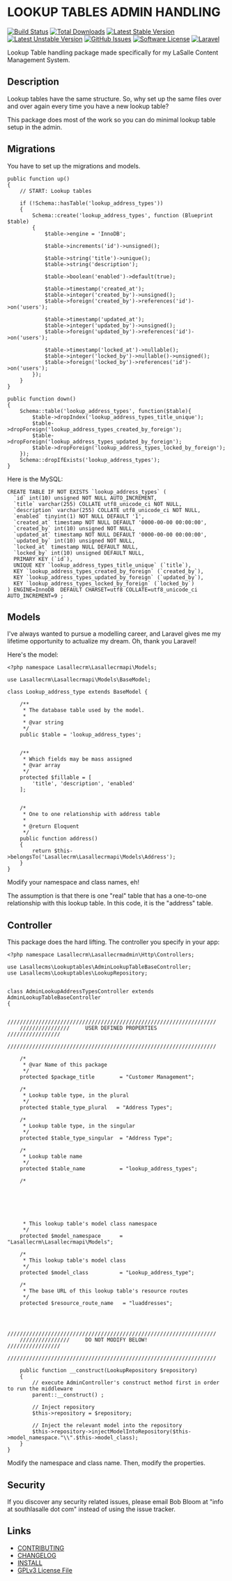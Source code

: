 # LOOKUP TABLES ADMIN HANDLING

[![Build Status](https://img.shields.io/travis/lasallecms/lasallecms-l5-lookuptables-pkg/master.svg?style=flat-square)](https://travis-ci.org/lasallecms/lasallecms-l5-lookuptables-pkg)
[![Total Downloads](https://img.shields.io/packagist/dt/lasallecms/lookuptables.svg?style=flat-square)](https://packagist.org/packages/lasallecms/lookuptables)
[![Latest Stable Version](https://poser.pugx.org/lasallecms/lookuptables/v/stable.svg)](https://packagist.org/packages/lasallecms/lookuptables)
[![Latest Unstable Version](https://poser.pugx.org/lasallecms/lookuptables/v/unstable.svg)](https://packagist.org/packages/lasallecms/lookuptables)
[![GitHub Issues](https://img.shields.io/github/issues/lasallecms/lasallecms-l5-lookuptables-pkg.svg)](https://github.com/lasallecms/lasallecms-l5-lookuptables-pkg/issues)
[![Software License](https://img.shields.io/badge/license-GPLv3-brightgreen.svg?style=flat-square)](LICENSE.md)
[![Laravel](https://img.shields.io/badge/Laravel-v5-brightgreen.svg?style=flat-square)](http://laravel.com)


Lookup Table handling package made specifically for my LaSalle Content Management System. 

## Description

Lookup tables have the same structure. So, why set up the same files over and over again every time you have a new lookup table? 

This package does most of the work so you can do minimal lookup table setup in the admin.

## Migrations

You have to set up the migrations and models. 

~~~
public function up()
{
    // START: Lookup tables

    if (!Schema::hasTable('lookup_address_types'))
    {
        Schema::create('lookup_address_types', function (Blueprint $table)
        {
            $table->engine = 'InnoDB';

            $table->increments('id')->unsigned();

            $table->string('title')->unique();
            $table->string('description');

            $table->boolean('enabled')->default(true);

            $table->timestamp('created_at');
            $table->integer('created_by')->unsigned();
            $table->foreign('created_by')->references('id')->on('users');

            $table->timestamp('updated_at');
            $table->integer('updated_by')->unsigned();
            $table->foreign('updated_by')->references('id')->on('users');

            $table->timestamp('locked_at')->nullable();
            $table->integer('locked_by')->nullable()->unsigned();
            $table->foreign('locked_by')->references('id')->on('users');
        });
    }
}   
 
public function down()
{
    Schema::table('lookup_address_types', function($table){
        $table->dropIndex('lookup_address_types_title_unique');
        $table->dropForeign('lookup_address_types_created_by_foreign');
        $table->dropForeign('lookup_address_types_updated_by_foreign');
        $table->dropForeign('lookup_address_types_locked_by_foreign');
    });
    Schema::dropIfExists('lookup_address_types');
}         
~~~

Here is the MySQL:

~~~
CREATE TABLE IF NOT EXISTS `lookup_address_types` (
  `id` int(10) unsigned NOT NULL AUTO_INCREMENT,
  `title` varchar(255) COLLATE utf8_unicode_ci NOT NULL,
  `description` varchar(255) COLLATE utf8_unicode_ci NOT NULL,
  `enabled` tinyint(1) NOT NULL DEFAULT '1',
  `created_at` timestamp NOT NULL DEFAULT '0000-00-00 00:00:00',
  `created_by` int(10) unsigned NOT NULL,
  `updated_at` timestamp NOT NULL DEFAULT '0000-00-00 00:00:00',
  `updated_by` int(10) unsigned NOT NULL,
  `locked_at` timestamp NULL DEFAULT NULL,
  `locked_by` int(10) unsigned DEFAULT NULL,
  PRIMARY KEY (`id`),
  UNIQUE KEY `lookup_address_types_title_unique` (`title`),
  KEY `lookup_address_types_created_by_foreign` (`created_by`),
  KEY `lookup_address_types_updated_by_foreign` (`updated_by`),
  KEY `lookup_address_types_locked_by_foreign` (`locked_by`)
) ENGINE=InnoDB  DEFAULT CHARSET=utf8 COLLATE=utf8_unicode_ci AUTO_INCREMENT=9 ;

~~~

## Models

I've always wanted to pursue a modelling career, and Laravel gives me my lifetime opportunity to actualize my dream. Oh, thank you Laravel!

Here's the model:

~~~
<?php namespace Lasallecrm\Lasallecrmapi\Models;

use Lasallecrm\Lasallecrmapi\Models\BaseModel;

class Lookup_address_type extends BaseModel {

    /**
     * The database table used by the model.
     *
     * @var string
     */
    public $table = 'lookup_address_types';


    /**
     * Which fields may be mass assigned
     * @var array
     */
    protected $fillable = [
        'title', 'description', 'enabled'
    ];


    /*
     * One to one relationship with address table
     *
     * @return Eloquent
     */
    public function address()
    {
        return $this->belongsTo('Lasallecrm\Lasallecrmapi\Models\Address');
    }
}
~~~

Modify your namespace and class names, eh!

The assumption is that there is one "real" table that has a one-to-one relationship with this lookup table. In this code, it is the "address" table. 

## Controller

This package does the hard lifting. The controller you specify in your app:

~~~
<?php namespace Lasallecrm\Lasallecrmadmin\Http\Controllers;

use Lasallecms\Lookuptables\AdminLookupTableBaseController;
use Lasallecms\Lookuptables\LookupRepository;


class AdminLookupAddressTypesController extends AdminLookupTableBaseController
{

    ///////////////////////////////////////////////////////////////////
    ////////////////     USER DEFINED PROPERTIES      /////////////////
    ///////////////////////////////////////////////////////////////////

    /*
     * @var Name of this package
     */
    protected $package_title        = "Customer Management";

    /*
     * Lookup table type, in the plural
     */
    protected $table_type_plural   = "Address Types";

    /*
     * Lookup table type, in the singular
     */
    protected $table_type_singular  = "Address Type";

    /*
     * Lookup table name
     */
    protected $table_name           = "lookup_address_types";

    /*






     * This lookup table's model class namespace
     */
    protected $model_namespace      = "Lasallecrm\Lasallecrmapi\Models";

    /*
     * This lookup table's model class
     */
    protected $model_class          = "Lookup_address_type";

    /*
     * The base URL of this lookup table's resource routes
     */
    protected $resource_route_name   = "luaddresses";



    ///////////////////////////////////////////////////////////////////
    ////////////////     DO NOT MODIFY BELOW!         /////////////////
    ///////////////////////////////////////////////////////////////////

    public function __construct(LookupRepository $repository)
    {
        // execute AdminController's construct method first in order to run the middleware
        parent::__construct() ;

        // Inject repository
        $this->repository = $repository;

        // Inject the relevant model into the repository
        $this->repository->injectModelIntoRepository($this->model_namespace."\\".$this->model_class);
    }
}
~~~

Modify the namespace and class name. Then, modify the properties. 

## Security

If you discover any security related issues, please email Bob Bloom at "info at southlasalle dot com" instead of using the issue tracker.


## Links

* [CONTRIBUTING](CONTRIBUTING.md)
* [CHANGELOG](CHANGELOG.md)
* [INSTALL](INSTALL.md)
* [GPLv3 License File](LICENSE.md)



